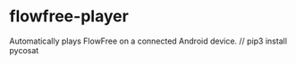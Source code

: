 # flowfree-player
Automatically plays FlowFree on a connected Android device.
// pip3 install pycosat
